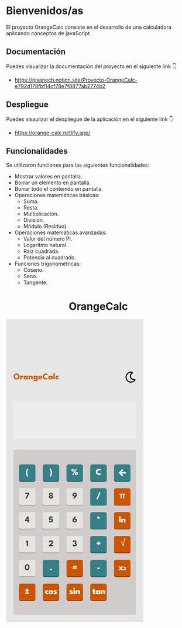 # Bienvenidos/as

El proyecto OrangeCalc consiste en el desarrollo de una calculadora aplicando conceptos de javaScript.

## Documentación
Puedes visualizar la documentación del proyecto en el siguiente link 👇
- https://nisanech.notion.site/Proyecto-OrangeCalc-e792d178fbf14cf78e7f8877ab2774b2

## Despliegue
Puedes visaulizar el despliegue de la aplicación en el siguiente link 👇
- https://orange-calc.netlify.app/

## Funcionalidades
Se utilizaron funciones para las siguientes funcionalidades:

- Mostrar valores en pantalla.
- Borrar un elemento en pantalla.
- Borrar todo el contenido en pantalla.
- Operaciones matemáticas básicas:
    - Suma.
    - Resta.
    - Multiplicación.
    - División.
    - Módulo (Residuo).
- Operaciones matemáticas avanzadas:
    - Valor del número PI.
    - Logaritmo natural.
    - Raíz cuadrada.
    - Potencia al cuadrado.
- Funciones trigonométricas:
    - Coseno.
    - Seno.
    - Tangente.

<h1 align="center"> OrangeCalc </h1>

![Image text](https://github.com/Nisanech/Orangecalc/blob/main/img/Orange-calc.jpg)
